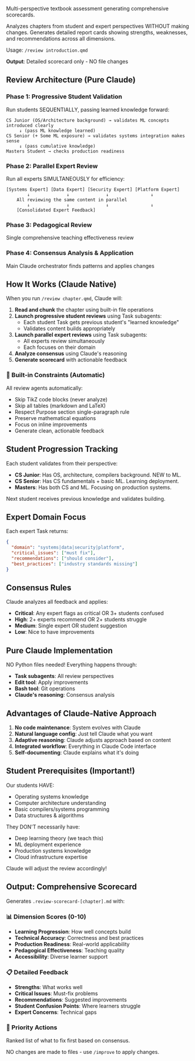 Multi-perspective textbook assessment generating comprehensive scorecards.

Analyzes chapters from student and expert perspectives WITHOUT making changes. Generates detailed report cards showing strengths, weaknesses, and recommendations across all dimensions.

Usage: `/review introduction.qmd`

**Output**: Detailed scorecard only - NO file changes

## Review Architecture (Pure Claude)

### Phase 1: Progressive Student Validation
Run students SEQUENTIALLY, passing learned knowledge forward:
```
CS Junior (OS/Architecture background) → validates ML concepts introduced clearly
     ↓ (pass ML knowledge learned)
CS Senior (+ Some ML exposure) → validates systems integration makes sense
     ↓ (pass cumulative knowledge)  
Masters Student → checks production readiness
```

### Phase 2: Parallel Expert Review
Run all experts SIMULTANEOUSLY for efficiency:
```
[Systems Expert] [Data Expert] [Security Expert] [Platform Expert]
        ↓              ↓              ↓                ↓
    All reviewing the same content in parallel
        ↓              ↓              ↓                ↓
    [Consolidated Expert Feedback]
```

### Phase 3: Pedagogical Review
Single comprehensive teaching effectiveness review

### Phase 4: Consensus Analysis & Application
Main Claude orchestrator finds patterns and applies changes

## How It Works (Claude Native)

When you run `/review chapter.qmd`, Claude will:

1. **Read and chunk** the chapter using built-in file operations
2. **Launch progressive student reviews** using Task subagents:
   - Each student Task gets previous student's "learned knowledge"
   - Validates content builds appropriately
3. **Launch parallel expert reviews** using Task subagents:
   - All experts review simultaneously
   - Each focuses on their domain
4. **Analyze consensus** using Claude's reasoning
5. **Generate scorecard** with actionable feedback

### 🎯 Built-in Constraints (Automatic)
All review agents automatically:
- Skip TikZ code blocks (never analyze)
- Skip all tables (markdown and LaTeX)
- Respect Purpose section single-paragraph rule
- Preserve mathematical equations
- Focus on inline improvements
- Generate clean, actionable feedback

## Student Progression Tracking

Each student validates from their perspective:
- **CS Junior**: Has OS, architecture, compilers background. NEW to ML.
- **CS Senior**: Has CS fundamentals + basic ML. Learning deployment.
- **Masters**: Has both CS and ML. Focusing on production systems.

Next student receives previous knowledge and validates building.

## Expert Domain Focus

Each expert Task returns:
```json
{
  "domain": "systems|data|security|platform",
  "critical_issues": ["must fix"],
  "recommendations": ["should consider"],
  "best_practices": ["industry standards missing"]
}
```

## Consensus Rules

Claude analyzes all feedback and applies:
- **Critical**: Any expert flags as critical OR 3+ students confused
- **High**: 2+ experts recommend OR 2+ students struggle
- **Medium**: Single expert OR student suggestion
- **Low**: Nice to have improvements

## Pure Claude Implementation

NO Python files needed! Everything happens through:
- **Task subagents**: All review perspectives
- **Edit tool**: Apply improvements
- **Bash tool**: Git operations
- **Claude's reasoning**: Consensus analysis

## Advantages of Claude-Native Approach

1. **No code maintenance**: System evolves with Claude
2. **Natural language config**: Just tell Claude what you want
3. **Adaptive reasoning**: Claude adjusts approach based on content
4. **Integrated workflow**: Everything in Claude Code interface
5. **Self-documenting**: Claude explains what it's doing

## Student Prerequisites (Important!)

Our students HAVE:
- Operating systems knowledge
- Computer architecture understanding  
- Basic compilers/systems programming
- Data structures & algorithms

They DON'T necessarily have:
- Deep learning theory (we teach this)
- ML deployment experience
- Production systems knowledge
- Cloud infrastructure expertise

Claude will adjust the review accordingly!

## Output: Comprehensive Scorecard

Generates `.review-scorecard-[chapter].md` with:

### 📊 Dimension Scores (0-10)
- **Learning Progression**: How well concepts build
- **Technical Accuracy**: Correctness and best practices
- **Production Readiness**: Real-world applicability
- **Pedagogical Effectiveness**: Teaching quality
- **Accessibility**: Diverse learner support

### 📋 Detailed Feedback
- **Strengths**: What works well
- **Critical Issues**: Must-fix problems
- **Recommendations**: Suggested improvements
- **Student Confusion Points**: Where learners struggle
- **Expert Concerns**: Technical gaps

### 🎯 Priority Actions
Ranked list of what to fix first based on consensus.

NO changes are made to files - use `/improve` to apply changes.